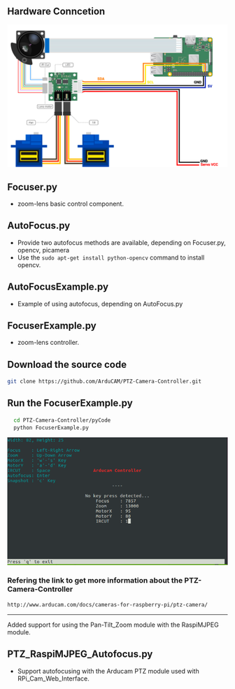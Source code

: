 ## Hardware Conncetion
![Alt text](https://github.com/ArduCAM/PTZ-Camera-Controller/blob/master/data/HardwareConnection.png)
## Focuser.py
* zoom-lens basic control component.

## AutoFocus.py
* Provide two autofocus methods are available, depending on Focuser.py, opencv, picamera
* Use the `sudo apt-get install python-opencv` command to install opencv.

## AutoFocusExample.py
* Example of using autofocus, depending on AutoFocus.py

## FocuserExample.py
* zoom-lens controller.
## Download the source code 
```bash
git clone https://github.com/ArduCAM/PTZ-Camera-Controller.git
```
## Run the FocuserExample.py
```bash
  cd PTZ-Camera-Controller/pyCode
  python FocuserExample.py
```

![Alt text](https://github.com/ArduCAM/PTZ-Camera-Controller/blob/master/data/Arducam%20Controller.png)

### Refering the link to get more information about the PTZ-Camera-Controller
```bash
http://www.arducam.com/docs/cameras-for-raspberry-pi/ptz-camera/
```
-------
Added support for using the Pan-Tilt_Zoom module with the RaspiMJPEG module.

## PTZ_RaspiMJPEG_Autofocus.py
* Support autofocusing with the Arducam PTZ module used with RPi_Cam_Web_Interface.

